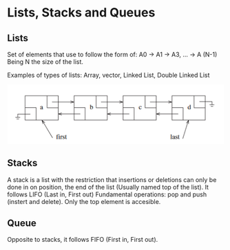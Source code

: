 # Lists, Stacks and Queues

## Lists

Set of elements that use to follow the form of:
A0 -> A1 -> A3, ... -> A (N-1)
Being N the size of the list.

Examples of types of lists: Array, vector, Linked List, Double Linked List

![Double Linked List Example](images/double_linked_list.png "Linked List")

## Stacks
A stack is a list with the restriction that insertions or deletions can only be done in on position, the end of the list (Usually named top of the list). It follows LIFO (Last in, First out)
Fundamental operations: pop and push (instert and delete).
Only the top element is accesible.

## Queue 
Opposite to stacks, it follows FIFO (First in, First out). 
